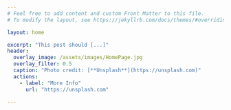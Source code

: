 ```yaml
---
# Feel free to add content and custom Front Matter to this file.
# To modify the layout, see https://jekyllrb.com/docs/themes/#overriding-theme-defaults

layout: home 

excerpt: "This post should [...]"
header:
  overlay_image: /assets/images/HomePage.jpg
  overlay_filter: 0.5 
  caption: "Photo credit: [**Unsplash**](https://unsplash.com)"
  actions:
    - label: "More Info"
      url: "https://unsplash.com"

---
```

